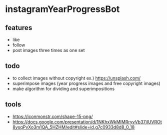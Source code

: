 # instagramYearProgressBot

## features
 - like
 - follow
 - post images three times as one set
 
## todo
 - to collect images without copyright ex.) https://unsplash.com/
 - superimpose images (year progress images and free copyright images)
 - make algorithm for dividing and superimpositions

## tools
 - https://iconmonstr.com/shape-15-png/
 - https://docs.google.com/presentation/d/1NKhxWkMIMRryvVb37jIUVROt8ysqPvXo3m1QA_5HZHM/edit#slide=id.g7c0933d8d8_0_18
